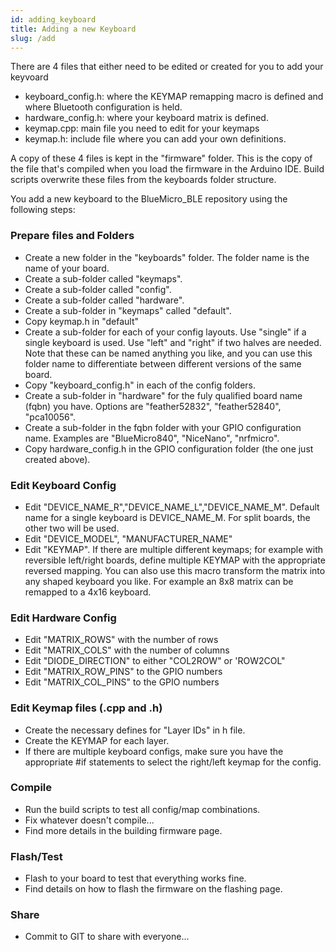 ```yaml
---
id: adding_keyboard
title: Adding a new Keyboard
slug: /add
---
```


There are 4 files that either need to be edited or created for you to add your keyvoard

* keyboard_config.h: where the KEYMAP remapping macro is defined and where Bluetooth configuration is held.
* hardware_config.h: where your keyboard matrix is defined.
* keymap.cpp: main file you need to edit for your keymaps
* keymap.h: include file where you can add your own definitions.


A copy of these 4 files is kept in the "firmware" folder.  This is the copy of the file that's compiled when you load the firmware in the Arduino IDE.  Build scripts overwrite these files from the keyboards folder structure.

You add a new keyboard to the BlueMicro_BLE repository using the following steps:

### Prepare files and Folders

* Create a new folder in the "keyboards" folder.  The folder name is the name of your board.
* Create a sub-folder called "keymaps".
* Create a sub-folder called "config".
* Create a sub-folder called "hardware".
* Create a sub-folder in "keymaps" called "default".  
* Copy keymap.h in "default"
* Create a sub-folder for each of your config layouts. Use "single" if a single keyboard is used.  Use "left" and "right" if two halves are needed. Note that these can be named anything you like, and you can use this folder name to differentiate between different versions of the same board.
* Copy "keyboard_config.h" in each of the config folders.
* Create a sub-folder in "hardware" for the fuly qualified board name (fqbn) you have. Options are "feather52832", "feather52840", "pca10056". 
* Create a sub-folder in the fqbn folder with your GPIO configuration name. Examples are "BlueMicro840", "NiceNano", "nrfmicro".
* Copy hardware_config.h in the GPIO configuration folder (the one just created above). 

### Edit Keyboard Config

* Edit "DEVICE_NAME_R","DEVICE_NAME_L","DEVICE_NAME_M".  Default name for a single keyboard is DEVICE_NAME_M. For split boards, the other two will be used.
* Edit "DEVICE_MODEL", "MANUFACTURER_NAME"
* Edit "KEYMAP". If there are multiple different keymaps; for example with reversible left/right boards, define multiple KEYMAP with the appropriate reversed mapping. You can also use this macro transform the matrix into any shaped keyboard you like. For example an 8x8 matrix can be remapped to a 4x16 keyboard.

### Edit Hardware Config

* Edit "MATRIX_ROWS" with the number of rows
* Edit "MATRIX_COLS" with the number of columns
* Edit "DIODE_DIRECTION" to either "COL2ROW" or 'ROW2COL"
* Edit "MATRIX_ROW_PINS" to the GPIO numbers
* Edit "MATRIX_COL_PINS" to the GPIO numbers

### Edit Keymap files (.cpp and .h)

* Create the necessary defines for "Layer IDs" in h file.
* Create the KEYMAP for each layer.
* If there are multiple keyboard configs, make sure you have the appropriate #if statements to select the right/left keymap for the config.

### Compile

* Run the build scripts to test all config/map combinations.
* Fix whatever doesn't compile...
* Find more details in the building firmware page.

### Flash/Test

* Flash to your board to test that everything works fine.
* Find details on how to flash the firmware on the flashing page.

### Share

* Commit to GIT to share with everyone...
